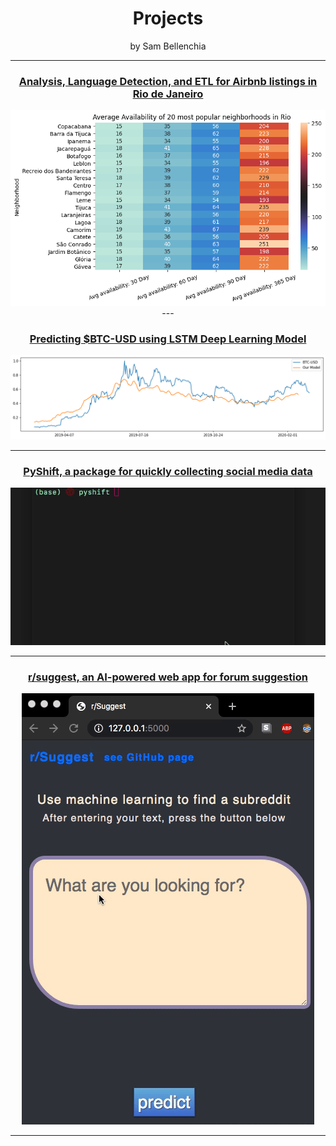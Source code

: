 <div align="center">
  <h1>Projects</h1>
  <span class="tooltiptext">by Sam Bellenchia</span>
<div>

---

### [Analysis, Language Detection, and ETL for Airbnb listings in Rio de Janeiro](projects/rio.md)

<div align="center">
  <img src="images/availability.png" href="/projects/rio.md">
</div>
---

### [Predicting $BTC-USD using LSTM Deep Learning Model](projects/btc.md)

<div align="center">
  <img src="images/btc_forecast_ALL.png" href="/projects/btc.md">
</div>

---

### [PyShift, a package for quickly collecting social media data](projects/pyshift.md)

<div align="center">
  <img src="images/pyshift.gif" href="/projects/pyshift.md">
</div>

---

### [r/suggest, an AI-powered web app for forum suggestion](projects/r_suggest.md)

<div align="center">
  <img src="images/r_suggest.gif" href="/projects/r_suggest.md">
</div>

---